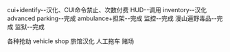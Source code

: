 cui+identify--汉化、CUI命令禁止、次数付费
HUD--调用
inventory--汉化
advanced parking--完成
ambulance+担架--完成
监控--完成
漫山遍野毒品--完成
监狱--完成


各种抢劫
vehicle shop
旅馆汉化
人工拖车
赌场